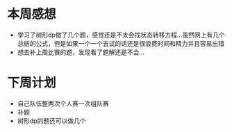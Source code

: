 # 本周感想

- 学习了树形dp做了几个题，感觉还是不太会找状态转移方程...虽然网上有几个总结的公式，但是如果一个一个去试的话还是很浪费时间和精力并且容易出错
- 想去补上周比赛的题，发现看了题解还是不会...

# 下周计划

- 自己队伍整两次个人赛一次组队赛
- 补题
- 树形dp的题还可以做几个